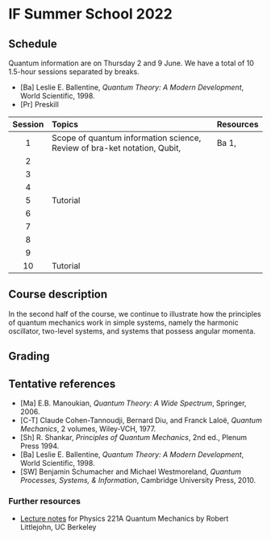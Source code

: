 # IF Summer School 2022

## Schedule

Quantum information are on Thursday 2 and 9 June. We have a total of 10 1.5-hour sessions separated by breaks.

* [Ba] Leslie E. Ballentine, *Quantum Theory: A Modern Development*, World Scientific, 1998.
* [Pr]  Preskill

|Session| Topics | Resources |
|:----:|:--------------|:-------|
|1|Scope of quantum information science, Review of bra-ket notation, Qubit, | Ba 1,   
|2|
|3|
|4|
|5|Tutorial|
|6|
|7|
|8|
|9|
|10|Tutorial|


## Course description

In the second half of the course, we continue to illustrate how the principles of quantum mechanics work in simple systems, namely the harmonic oscillator, two-level systems, and systems that possess angular momenta. 

## Grading 


## Tentative references

* [Ma] E.B. Manoukian, *Quantum Theory: A Wide Spectrum*, Springer, 2006.
* [C-T] Claude Cohen-Tannoudji, Bernard Diu, and Franck Laloë, *Quantum Mechanics*, 2 volumes, Wiley-VCH, 1977. 
* [Sh] R. Shankar, *Principles of Quantum Mechanics*, 2nd ed., Plenum Press 1994. 
* [Ba] Leslie E. Ballentine, *Quantum Theory: A Modern Development*, World Scientific, 1998.
* [SW] Benjamin Schumacher and Michael Westmoreland, *Quantum Processes, Systems, & Information*, Cambridge University Press, 2010. 

### Further resources

* [Lecture notes](http://bohr.physics.berkeley.edu/classes/221/1011/221a.html) for Physics 221A Quantum Mechanics by Robert Littlejohn, UC Berkeley

